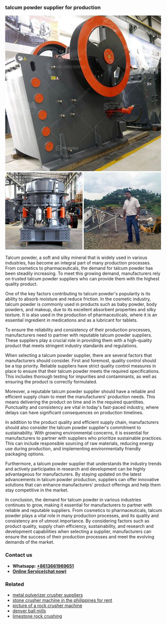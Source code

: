 <h3>talcum powder supplier for production</h3><img src='1702950604.jpg' alt=''><p>Talcum powder, a soft and silky mineral that is widely used in various industries, has become an integral part of many production processes. From cosmetics to pharmaceuticals, the demand for talcum powder has been steadily increasing. To meet this growing demand, manufacturers rely on trusted talcum powder suppliers who can provide them with the highest quality product.</p><p>One of the key factors contributing to talcum powder's popularity is its ability to absorb moisture and reduce friction. In the cosmetic industry, talcum powder is commonly used in products such as baby powder, body powders, and makeup, due to its excellent absorbent properties and silky texture. It is also used in the production of pharmaceuticals, where it is an essential ingredient in medications and as a lubricant for tablets.</p><p>To ensure the reliability and consistency of their production processes, manufacturers need to partner with reputable talcum powder suppliers. These suppliers play a crucial role in providing them with a high-quality product that meets stringent industry standards and regulations.</p><p>When selecting a talcum powder supplier, there are several factors that manufacturers should consider. First and foremost, quality control should be a top priority. Reliable suppliers have strict quality control measures in place to ensure that their talcum powder meets the required specifications. This includes thorough testing for impurities and contaminants, as well as ensuring the product is correctly formulated.</p><p>Moreover, a reputable talcum powder supplier should have a reliable and efficient supply chain to meet the manufacturers' production needs. This means delivering the product on time and in the required quantities. Punctuality and consistency are vital in today's fast-paced industry, where delays can have significant consequences on production timelines.</p><p>In addition to the product quality and efficient supply chain, manufacturers should also consider the talcum powder supplier's commitment to sustainability. With growing environmental concerns, it is essential for manufacturers to partner with suppliers who prioritize sustainable practices. This can include responsible sourcing of raw materials, reducing energy use during production, and implementing environmentally friendly packaging options.</p><p>Furthermore, a talcum powder supplier that understands the industry trends and actively participates in research and development can be highly advantageous for manufacturers. By staying updated on the latest advancements in talcum powder production, suppliers can offer innovative solutions that can enhance manufacturers' product offerings and help them stay competitive in the market.</p><p>In conclusion, the demand for talcum powder in various industries continues to grow, making it essential for manufacturers to partner with reliable and reputable suppliers. From cosmetics to pharmaceuticals, talcum powder plays a vital role in many production processes, and its quality and consistency are of utmost importance. By considering factors such as product quality, supply chain efficiency, sustainability, and research and development capabilities when selecting a supplier, manufacturers can ensure the success of their production processes and meet the evolving demands of the market.</p><h3>Contact us</h3><ul><li><strong>Whatsapp:&nbsp;<a href="https://wa.me/8613661969651">+8613661969651</a></strong></li><li><a href="https://swt.shibang-china.com/?git&amp;zhl&amp;talcum powder supplier for production"><strong>Online Service(chat now)</strong></a></li></ul><h3>Related</h3><ul><li><a href='metal pulverizer crusher suppliers.md'>metal pulverizer crusher suppliers</a></li><li><a href='stone crusher machine in the philippines for rent.md'>stone crusher machine in the philippines for rent</a></li><li><a href='picture of a rock crusher machine.md'>picture of a rock crusher machine</a></li><li><a href='denver ball mills.md'>denver ball mills</a></li><li><a href='limestone rock crushing.md'>limestone rock crushing</a></li></ul>
